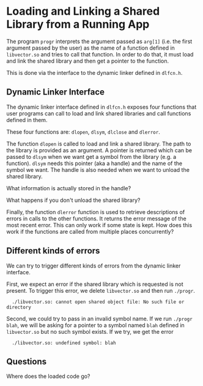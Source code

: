 # Loading and Linking a Shared Library from a Running App

The program `progr` interprets the argument passed as `arg[1]` (i.e. the first
argument passed by the user) as the name of a function defined in `libvector.so`
and tries to call that function. In order to do that, it must load and link the
shared library and then get a pointer to the function.

This is done via the interface to the dynamic linker defined in `dlfcn.h`.

## Dynamic Linker Interface

The dynamic linker interface defined in `dlfcn.h` exposes four functions that
user programs can call to load and link shared libraries and call functions
defined in them.

These four functions are: `dlopen`, `dlsym`, `dlclose` and `dlerror`.

The function `dlopen` is called to load and link a shared library. The path to
the library is provided as an argument. A pointer is returned which can be passed
to `dlsym` when we want get a symbol from the library (e.g. a function). `dlsym`
needs this pointer (aka a handle) and the name of the symbol we want. The handle
is also needed when we want to unload the shared library.

What information is actually stored in the handle?

What happens if you don't unload the shared library?

Finally, the function `dlerror` function is used to retrieve descriptions of errors
in calls to the other functions. It returns the error message of the most recent
error. This can only work if some state is kept. How does this work if the functions
are called from multiple places concurrently?

## Different kinds of errors

We can try to trigger different kinds of errors from the dynamic linker interface.

First, we expect an error if the shared library which is requested is not present.
To trigger this error, we delete `libvector.so` and then run `./progr`.

```
  ./libvector.so: cannot open shared object file: No such file or directory
```

Second, we could try to pass in an invalid symbol name. If we run `./progr blah`,
we will be asking for a pointer to a symbol named `blah` defined in `libvector.so`
but no such symbol exists. If we try, we get the error

```
  ./libvector.so: undefined symbol: blah  
```

## Questions

Where does the loaded code go?
